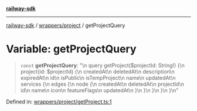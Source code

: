 [**railway-sdk**](../../../README.md)

***

[railway-sdk](../../../README.md) / [wrappers/project](../README.md) / getProjectQuery

# Variable: getProjectQuery

> `const` **getProjectQuery**: "\n    query getProject($projectId: String!) \{\n        project(id: $projectId) \{\n            createdAt\n            deletedAt\n            description\n            expiredAt\n            id\n            isPublic\n            isTempProject\n            name\n            updatedAt\n            services \{\n            edges \{\n                node \{\n                createdAt\n                deletedAt\n                projectId\n                id\n                name\n                icon\n                featureFlags\n                updatedAt\n                \}\n            \}\n            \}\n        \}\n    \}\n"

Defined in: [wrappers/project/getProject.ts:1](https://github.com/kadumedim/sdk/blob/cc2c31c4f88817d8217cd214e265961cbc4ebcac/src/wrappers/project/getProject.ts#L1)
